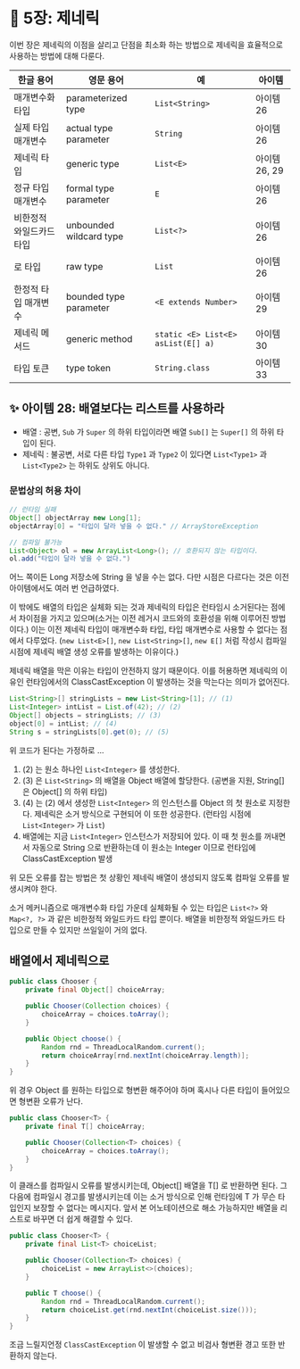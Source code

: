 # 💎 5장: 제네릭

이번 장은 제네릭의 이점을 살리고 단점을 최소화 하는 방법으로 제네릭을 효율적으로 사용하는 방법에 대해 다룬다.

| 한글 용어 | 영문 용어 | 예 | 아이템 |
| --- | --- | --- | --- |
| 매개변수화 타입 | parameterized type | `List<String>` | 아이템 26 |
| 실제 타입 매개변수 | actual type parameter | `String` | 아이템 26 |
| 제네릭 타입 | generic type | `List<E>` | 아이템 26, 29 |
| 정규 타입 매개변수 | formal type parameter | `E` | 아이템 26 |
| 비한정적 와일드카드 타입 | unbounded wildcard type | `List<?>` | 아이템 26 |
| 로 타입 | raw type | `List` | 아이템 26 |
| 한정적 타입 매개변수 | bounded type parameter | `<E extends Number>` | 아이템 29 |
| 제네릭 메서드 | generic method | `static <E> List<E> asList(E[] a)` | 아이템 30 |
| 타입 토큰 | type token | `String.class` | 아이템 33 |

## ✨ 아이템 28: 배열보다는 리스트를 사용하라

- 배열 : 공변, `Sub` 가 `Super` 의 하위 타입이라면 배열 `Sub[]` 는 `Super[]` 의 하위 타입이 된다.
- 제네릭 : 불공변, 서로 다른 타입 `Type1` 과 `Type2` 이 있다면 `List<Type1>` 과 `List<Type2>` 는 하위도 상위도 아니다.

### 문법상의 허용 차이

```java
// 런타임 실패
Object[] objectArray new Long[1];
objectArray[0] = "타입이 달라 넣을 수 없다." // ArrayStoreException

// 컴파일 불가능
List<Object> ol = new ArrayList<Long>(); // 호환되지 않는 타입이다.
ol.add("타입이 달라 넣을 수 없다.")
```

어느 쪽이든 Long 저장소에 String 을 넣을 수는 없다. 다만 시점은 다르다는 것은 이전 아이템에서도 여러 번 언급하였다.

이 밖에도 배열의 타입은 실체화 되는 것과 제네릭의 타입은 런타임시 소거된다는 점에서 차이점을 가지고 있으며(소거는 이전 레거시 코드와의 호환성을 위해 이루어진 방법이다.) 이는 이전 제네릭 타입이 매개변수화 타입, 타입 매개변수로 사용할 수 없다는 점에서 다루었다. (`new List<E>[]`, `new List<String>[]`, `new E[]` 처럼 작성시 컴파일 시점에 제네릭 배열 생성 오류를 발생하는 이유이다.)

제네릭 배열을 막은 이유는 타입이 안전하지 않기 때문이다. 이를 허용하면 제네릭의 이유인 런타임에서의 ClassCastException 이 발생하는 것을 막는다는 의미가 없어진다.

```java
List<String>[] stringLists = new List<String>[1]; // (1)
List<Integer> intList = List.of(42); // (2)
Object[] objects = stringLists; // (3)
object[0] = intList; // (4)
String s = stringLists[0].get(0); // (5)
```

위 코드가 된다는 가정하로 ...

1. (2) 는 원소 하나인 `List<Integer>` 를 생성한다.
2. (3) 은 `List<String>` 의 배열을 Object 배열에 할당한다. (공변을 지원, String[] 은 Object[] 의 하위 타입)
3. (4) 는 (2) 에서 생성한 `List<Integer>` 의 인스턴스를 Object 의 첫 원소로 지정한다. 제네릭은 소거 방식으로 구현되어 이 또한 성공한다. (런타임 시점에 `List<Integer>` 가 `List`)
4. 배열에는 지금 `List<Integer>` 인스턴스가 저장되어 있다. 이 때 첫 원소를 꺼내면서 자동으로 String 으로 반환하는데 이 원소는 Integer 이므로 런타임에 ClassCastException 발생

위 모든 오류를 잡는 방법은 첫 상황인 제네릭 배열이 생성되지 않도록 컴파일 오류를 발생시켜야 한다.

소거 메커니즘으로 매개변수화 타입 가운데 실체화될 수 있는 타입은 `List<?>` 와 `Map<?, ?>` 과 같은 비한정적 와일드카드 타입 뿐이다. 배열을 비한정적 와일드카드 타입으로 만들 수 있지만 쓰일일이 거의 없다.

## 배열에서 제네릭으로

```java
public class Chooser {
    private final Object[] choiceArray;

    public Chooser(Collection choices) {
        choiceArray = choices.toArray();
    }

    public Object choose() {
        Random rnd = ThreadLocalRandom.current();
        return choiceArray[rnd.nextInt(choiceArray.length)];
    }
}
```

위 경우 Object 를 원하는 타입으로 형변환 해주어야 하며 혹시나 다른 타입이 들어있으면 형변환 오류가 난다.

```java
public class Chooser<T> {
    private final T[] choiceArray;

    public Chooser(Collection<T> choices) {
        choiceArray = choices.toArray();
    }
}
```

이 클래스를 컴파일시 오류를 발생시키는데, Object[] 배열을 T[] 로 반환하면 된다. 그 다음에 컴파일시 경고를 발생시키는데 이는 소거 방식으로 인해 런타임에 T 가 무슨 타입인지 보장할 수 없다는 메시지다. 앞서 본 어노테이션으로 해소 가능하지만 배열을 리스트로 바꾸면 더 쉽게 해결할 수 있다.

```java
public class Chooser<T> {
    private final List<T> choiceList;

    public Chooser(Collection<T> choices) {
        choiceList = new ArrayList<>(choices);
    }

    public T choose() {
        Random rnd = ThreadLocalRandom.current();
        return choiceList.get(rnd.nextInt(choiceList.size()));
    }
}
```

조금 느릴지언정 `ClassCastException` 이 발생할 수 없고 비검사 형변환 경고 또한 반환하지 않는다.
